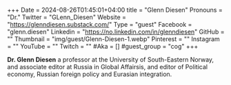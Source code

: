 +++
Date = 2024-08-26T01:45:01+04:00
title = "Glenn Diesen"
Pronouns = "Dr."
Twitter = "GLenn_Diesen"
Website = "https://glenndiesen.substack.com/"
Type = "guest"
Facebook = "glenn.diesen"
Linkedin = "https://no.linkedin.com/in/glenndiesen"
GitHub = ""
Thumbnail = "img/guest/Glenn-Diesen-1.webp"
Pinterest = ""
Instagram = ""
YouTube = ""
Twitch = ""
#Aka = []
#guest_group = "cog"
+++

__Dr. Glenn Diesen__ a professor at the University of South-Eastern Norway, and associate editor at Russia in Global Affairsis, and editor of Political economy, Russian foreign policy and Eurasian integration.
